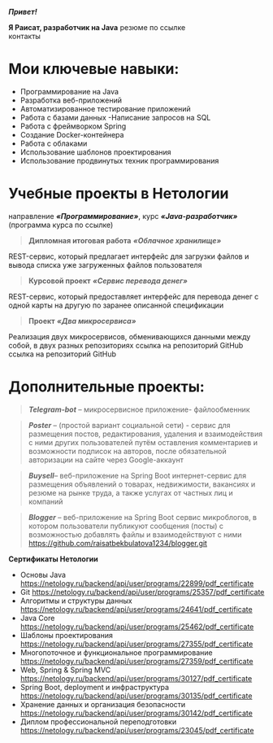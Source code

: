 ***Привет!***

**Я Раисат, разработчик на Java**                                                                резюме по ссылке   
                                                                                                                      контакты                                   
# Мои ключевые навыки:
- Программирование на Java
- Разработка веб-приложений
- Автоматизированное тестирование приложений
- Работа с базами данных
 -Написание запросов на SQL
- Работа с фреймворком Spring
- Создание Docker-контейнера
- Работа с облаками
- Использование шаблонов проектирования
- Использование продвинутых техник программирования
  
# Учебные проекты в Нетологии

направление ***«Программирование»***, курс ***«Java-разработчик»*** (программа курса по ссылке)

> **Дипломная итоговая  работа** ***«Облачное хранилище»***

REST-сервис, который предлагает интерфейс для загрузки файлов и вывода списка уже загруженных файлов пользователя 

> **Курсовой проект** ***«Сервис перевода денег»***

REST-сервис, который  предоставляет интерфейс для перевода денег с одной карты на другую по заранее описанной спецификации 

> **Проект** ***«Два микросервиса»***

Реализация двух микросервисов, обменивающихся данными между собой, в двух разных репозиториях ссылка на репозиторий GitHub
                        ссылка на репозиторий GitHub

# Дополнительные проекты:
> ***Telegram-bot*** – микросервисное приложение- файлообменник

> ***Poster*** – (простой вариант социальной сети) - сервис для размещения постов, редактирования, удаления и взаимодействия с ними других пользователей путём оставления комментариев и возможности подписок на авторов, после обязательной авторизации на сайте через Google-аккаунт

> ***Buysell***– веб-приложение на Spring Boot интернет-сервис для размещения объявлений о товарах, недвижимости, вакансиях и резюме на рынке труда, а также услугах от частных лиц и компаний

> ***Blogger*** – веб-приложение на Spring Boot сервис микроблогов, в котором пользователи публикуют сообщения (посты) с возможностью добавлять файлы и взаимодействуют с ними https://github.com/raisatbekbulatova1234/blogger.git

**Сертификаты Нетологии**
- Основы Java https://netology.ru/backend/api/user/programs/22899/pdf_certificate
- Git https://netology.ru/backend/api/user/programs/25357/pdf_certificate
- Алгоритмы и структуры данных https://netology.ru/backend/api/user/programs/24641/pdf_certificate
- Java Core https://netology.ru/backend/api/user/programs/25462/pdf_certificate
- Шаблоны проектирования https://netology.ru/backend/api/user/programs/27355/pdf_certificate
- Многопоточное и функциональное программирование https://netology.ru/backend/api/user/programs/27359/pdf_certificate
- Web, Spring & Spring MVC https://netology.ru/backend/api/user/programs/30127/pdf_certificate
- Spring Boot, deployment и инфраструктура https://netology.ru/backend/api/user/programs/30135/pdf_certificate
- Хранение данных и организация безопасности https://netology.ru/backend/api/user/programs/30142/pdf_certificate
- Диплом профессиональной переподготовки https://netology.ru/backend/api/user/programs/23045/pdf_certificate
